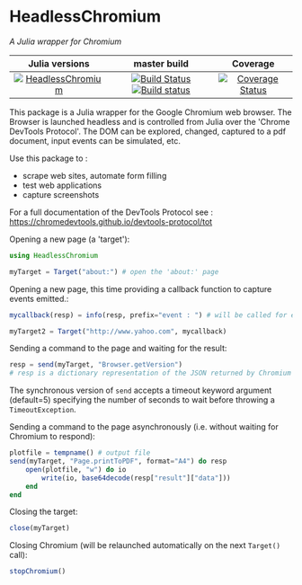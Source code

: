 # HeadlessChromium

_A Julia wrapper for Chromium_


|Julia versions | master build | Coverage |
|:-------------:|:------------:|:--------:|
|[![HeadlessChromium](http://pkg.julialang.org/badges/HeadlessChromium_0.6.svg)](http://pkg.julialang.org/?pkg=HHeadlessChromium&ver=0.6) | [![Build Status](https://travis-ci.org/fredo-dedup/HeadlessChromium.jl.svg?branch=master)](https://travis-ci.org/fredo-dedup/HeadlessChromium.jl) [![Build status](https://ci.appveyor.com/api/projects/status/i73ux5hw69rn5c48/branch/master?svg=true)](https://ci.appveyor.com/project/fredo-dedup/headlesschromium-jl/branch/master) | [![Coverage Status](https://coveralls.io/repos/fredo-dedup/HeadlessChromium.jl/badge.svg?branch=master&service=github)](https://coveralls.io/github/fredo-dedup/HeadlessChromium.jl?branch=master) |



This package is a Julia wrapper for the Google Chromium web browser. The Browser
is launched headless and is controlled from Julia over the 'Chrome
DevTools Protocol'. The DOM can be explored, changed, captured to a pdf document,
input events can be simulated, etc.

Use this package to :
- scrape web sites, automate form filling
- test web applications
- capture screenshots

For a full documentation of the DevTools Protocol see :
https://chromedevtools.github.io/devtools-protocol/tot


Opening a new page (a 'target'):

```julia
using HeadlessChromium

myTarget = Target("about:") # open the 'about:' page
```

Opening a new page, this time providing a callback function to capture events emitted.:

```julia
mycallback(resp) = info(resp, prefix="event : ") # will be called for each event

myTarget2 = Target("http://www.yahoo.com", mycallback)
```

Sending a command to the page and waiting for the result:

```julia
resp = send(myTarget, "Browser.getVersion")
# resp is a dictionary representation of the JSON returned by Chromium
```
The synchronous version of `send` accepts a timeout keyword argument (default=5)
specifying the number of seconds to wait before throwing a `TimeoutException`.


Sending a command to the page asynchronously (i.e. without waiting for
Chromium to respond):

```julia
plotfile = tempname() # output file
send(myTarget, "Page.printToPDF", format="A4") do resp
    open(plotfile, "w") do io
        write(io, base64decode(resp["result"]["data"]))
    end
end
```

Closing the target:

```julia
close(myTarget)
```

Closing Chromium (will be relaunched automatically on the next `Target()` call):

```julia
stopChromium()
```
